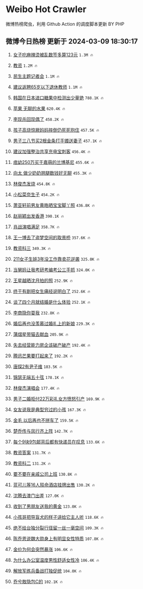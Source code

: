 # Weibo Hot Crawler 



微博热榜爬虫，利用 Github Action 的调度脚本更新 BY PHP 


## 微博今日热榜 更新于 2024-03-09 18:30:17 
1. [女子吃麻辣烫被乱数签多算123元](https://s.weibo.com/weibo?q=%23%E5%A5%B3%E5%AD%90%E5%90%83%E9%BA%BB%E8%BE%A3%E7%83%AB%E8%A2%AB%E4%B9%B1%E6%95%B0%E7%AD%BE%E5%A4%9A%E7%AE%97123%E5%85%83%23&t=31&band_rank=1&Refer=top) `1.3M 🔥` 

1. [教资](https://s.weibo.com/weibo?q=%E6%95%99%E8%B5%84&t=31&band_rank=2&Refer=top) `1.2M 🔥` 

1. [民生主题记者会](https://s.weibo.com/weibo?q=%23%E6%B0%91%E7%94%9F%E4%B8%BB%E9%A2%98%E8%AE%B0%E8%80%85%E4%BC%9A%23&t=31&band_rank=3&Refer=top) `1.1M 🔥` 

1. [建议返聘65岁以下退休教师](https://s.weibo.com/weibo?q=%23%E5%BB%BA%E8%AE%AE%E8%BF%94%E8%81%9865%E5%B2%81%E4%BB%A5%E4%B8%8B%E9%80%80%E4%BC%91%E6%95%99%E5%B8%88%23&t=31&band_rank=4&Refer=top) `1.1M 🔥` 

1. [韩国在日本进口糖果中检测出少量铯](https://s.weibo.com/weibo?q=%23%E9%9F%A9%E5%9B%BD%E5%9C%A8%E6%97%A5%E6%9C%AC%E8%BF%9B%E5%8F%A3%E7%B3%96%E6%9E%9C%E4%B8%AD%E6%A3%80%E6%B5%8B%E5%87%BA%E5%B0%91%E9%87%8F%E9%93%AF%23&t=31&band_rank=5&Refer=top) `788.1K 🔥` 

1. [苹果 无聊的水果](https://s.weibo.com/weibo?q=%E8%8B%B9%E6%9E%9C%20%E6%97%A0%E8%81%8A%E7%9A%84%E6%B0%B4%E6%9E%9C&t=31&band_rank=6&Refer=top) `620.4K 🔥` 

1. [李现杀回现偶了](https://s.weibo.com/weibo?q=%23%E6%9D%8E%E7%8E%B0%E6%9D%80%E5%9B%9E%E7%8E%B0%E5%81%B6%E4%BA%86%23&t=31&band_rank=7&Refer=top) `458.2K 🔥` 

1. [孩子高烧惊厥妈妈摔倒仍死死抱住](https://s.weibo.com/weibo?q=%23%E5%AD%A9%E5%AD%90%E9%AB%98%E7%83%A7%E6%83%8A%E5%8E%A5%E5%A6%88%E5%A6%88%E6%91%94%E5%80%92%E4%BB%8D%E6%AD%BB%E6%AD%BB%E6%8A%B1%E4%BD%8F%23&t=31&band_rank=8&Refer=top) `457.5K 🔥` 

1. [男子三八节买2根金条打手镯送妻子](https://s.weibo.com/weibo?q=%23%E7%94%B7%E5%AD%90%E4%B8%89%E5%85%AB%E8%8A%82%E4%B9%B02%E6%A0%B9%E9%87%91%E6%9D%A1%E6%89%93%E6%89%8B%E9%95%AF%E9%80%81%E5%A6%BB%E5%AD%90%23&t=31&band_rank=9&Refer=top) `457.1K 🔥` 

1. [建议加强整治共享充电宝刺客](https://s.weibo.com/weibo?q=%23%E5%BB%BA%E8%AE%AE%E5%8A%A0%E5%BC%BA%E6%95%B4%E6%B2%BB%E5%85%B1%E4%BA%AB%E5%85%85%E7%94%B5%E5%AE%9D%E5%88%BA%E5%AE%A2%23&t=31&band_rank=10&Refer=top) `456.4K 🔥` 

1. [痞幼250万买于嘉萌的兰博基尼](https://s.weibo.com/weibo?q=%23%E7%97%9E%E5%B9%BC250%E4%B8%87%E4%B9%B0%E4%BA%8E%E5%98%89%E8%90%8C%E7%9A%84%E5%85%B0%E5%8D%9A%E5%9F%BA%E5%B0%BC%23&t=31&band_rank=11&Refer=top) `455.6K 🔥` 

1. [向太 做少奶奶翘腿数钱好无聊](https://s.weibo.com/weibo?q=%E5%90%91%E5%A4%AA%20%E5%81%9A%E5%B0%91%E5%A5%B6%E5%A5%B6%E7%BF%98%E8%85%BF%E6%95%B0%E9%92%B1%E5%A5%BD%E6%97%A0%E8%81%8A&t=31&band_rank=12&Refer=top) `455.3K 🔥` 

1. [林俊杰发烧](https://s.weibo.com/weibo?q=%23%E6%9E%97%E4%BF%8A%E6%9D%B0%E5%8F%91%E7%83%A7%23&t=31&band_rank=13&Refer=top) `454.8K 🔥` 

1. [小松菜奈生子](https://s.weibo.com/weibo?q=%23%E5%B0%8F%E6%9D%BE%E8%8F%9C%E5%A5%88%E7%94%9F%E5%AD%90%23&t=31&band_rank=14&Refer=top) `454.2K 🔥` 

1. [萧亚轩前男友黄皓晒宝宝脚丫照](https://s.weibo.com/weibo?q=%23%E8%90%A7%E4%BA%9A%E8%BD%A9%E5%89%8D%E7%94%B7%E5%8F%8B%E9%BB%84%E7%9A%93%E6%99%92%E5%AE%9D%E5%AE%9D%E8%84%9A%E4%B8%AB%E7%85%A7%23&t=31&band_rank=15&Refer=top) `436.8K 🔥` 

1. [赵丽颖出发香港](https://s.weibo.com/weibo?q=%23%E8%B5%B5%E4%B8%BD%E9%A2%96%E5%87%BA%E5%8F%91%E9%A6%99%E6%B8%AF%23&t=31&band_rank=16&Refer=top) `390.1K 🔥` 

1. [肖战演唱满足](https://s.weibo.com/weibo?q=%23%E8%82%96%E6%88%98%E6%BC%94%E5%94%B1%E6%BB%A1%E8%B6%B3%23&t=31&band_rank=17&Refer=top) `358.7K 🔥` 

1. [王一博去了盗梦空间的取景桥](https://s.weibo.com/weibo?q=%23%E7%8E%8B%E4%B8%80%E5%8D%9A%E5%8E%BB%E4%BA%86%E7%9B%97%E6%A2%A6%E7%A9%BA%E9%97%B4%E7%9A%84%E5%8F%96%E6%99%AF%E6%A1%A5%23&t=31&band_rank=18&Refer=top) `357.6K 🔥` 

1. [教资科三](https://s.weibo.com/weibo?q=%E6%95%99%E8%B5%84%E7%A7%91%E4%B8%89&t=31&band_rank=19&Refer=top) `349.3K 🔥` 

1. [211女子生娃3年没工作靠卖花逆袭](https://s.weibo.com/weibo?q=%23211%E5%A5%B3%E5%AD%90%E7%94%9F%E5%A8%833%E5%B9%B4%E6%B2%A1%E5%B7%A5%E4%BD%9C%E9%9D%A0%E5%8D%96%E8%8A%B1%E9%80%86%E8%A2%AD%23&t=31&band_rank=20&Refer=top) `325.0K 🔥` 

1. [当舅妈让我考研考编考公三手抓](https://s.weibo.com/weibo?q=%23%E5%BD%93%E8%88%85%E5%A6%88%E8%AE%A9%E6%88%91%E8%80%83%E7%A0%94%E8%80%83%E7%BC%96%E8%80%83%E5%85%AC%E4%B8%89%E6%89%8B%E6%8A%93%23&t=31&band_rank=21&Refer=top) `324.0K 🔥` 

1. [王星越晒沈月拍的照](https://s.weibo.com/weibo?q=%23%E7%8E%8B%E6%98%9F%E8%B6%8A%E6%99%92%E6%B2%88%E6%9C%88%E6%8B%8D%E7%9A%84%E7%85%A7%23&t=31&band_rank=22&Refer=top) `252.9K 🔥` 

1. [终于有剧把女生痛经说明白了](https://s.weibo.com/weibo?q=%23%E7%BB%88%E4%BA%8E%E6%9C%89%E5%89%A7%E6%8A%8A%E5%A5%B3%E7%94%9F%E7%97%9B%E7%BB%8F%E8%AF%B4%E6%98%8E%E7%99%BD%E4%BA%86%23&t=31&band_rank=23&Refer=top) `252.6K 🔥` 

1. [谈了四个月就结婚是什么体验](https://s.weibo.com/weibo?q=%23%E8%B0%88%E4%BA%86%E5%9B%9B%E4%B8%AA%E6%9C%88%E5%B0%B1%E7%BB%93%E5%A9%9A%E6%98%AF%E4%BB%80%E4%B9%88%E4%BD%93%E9%AA%8C%23&t=31&band_rank=24&Refer=top) `252.1K 🔥` 

1. [李商隐你耍我](https://s.weibo.com/weibo?q=%E6%9D%8E%E5%95%86%E9%9A%90%E4%BD%A0%E8%80%8D%E6%88%91&t=31&band_rank=25&Refer=top) `232.8K 🔥` 

1. [婚后再也没羡慕过婚礼上的新娘](https://s.weibo.com/weibo?q=%E5%A9%9A%E5%90%8E%E5%86%8D%E4%B9%9F%E6%B2%A1%E7%BE%A1%E6%85%95%E8%BF%87%E5%A9%9A%E7%A4%BC%E4%B8%8A%E7%9A%84%E6%96%B0%E5%A8%98&t=31&band_rank=26&Refer=top) `229.3K 🔥` 

1. [蒲熠星带猫去献血](https://s.weibo.com/weibo?q=%E8%92%B2%E7%86%A0%E6%98%9F%E5%B8%A6%E7%8C%AB%E5%8E%BB%E7%8C%AE%E8%A1%80&t=31&band_rank=27&Refer=top) `205.9K 🔥` 

1. [失去经营能力房企该破产破产](https://s.weibo.com/weibo?q=%23%E5%A4%B1%E5%8E%BB%E7%BB%8F%E8%90%A5%E8%83%BD%E5%8A%9B%E6%88%BF%E4%BC%81%E8%AF%A5%E7%A0%B4%E4%BA%A7%E7%A0%B4%E4%BA%A7%23&t=31&band_rank=28&Refer=top) `192.4K 🔥` 

1. [腾讯芒果要打起来了](https://s.weibo.com/weibo?q=%23%E8%85%BE%E8%AE%AF%E8%8A%92%E6%9E%9C%E8%A6%81%E6%89%93%E8%B5%B7%E6%9D%A5%E4%BA%86%23&t=31&band_rank=29&Refer=top) `192.2K 🔥` 

1. [唐探2有尹子维](https://s.weibo.com/weibo?q=%23%E5%94%90%E6%8E%A22%E6%9C%89%E5%B0%B9%E5%AD%90%E7%BB%B4%23&t=31&band_rank=30&Refer=top) `183.5K 🔥` 

1. [锦瑟无端五十弦](https://s.weibo.com/weibo?q=%E9%94%A6%E7%91%9F%E6%97%A0%E7%AB%AF%E4%BA%94%E5%8D%81%E5%BC%A6&t=31&band_rank=31&Refer=top) `178.1K 🔥` 

1. [林俊杰演唱会](https://s.weibo.com/weibo?q=%E6%9E%97%E4%BF%8A%E6%9D%B0%E6%BC%94%E5%94%B1%E4%BC%9A&t=31&band_rank=32&Refer=top) `177.4K 🔥` 

1. [男子二婚拒付22万彩礼女方愤怒引产](https://s.weibo.com/weibo?q=%23%E7%94%B7%E5%AD%90%E4%BA%8C%E5%A9%9A%E6%8B%92%E4%BB%9822%E4%B8%87%E5%BD%A9%E7%A4%BC%E5%A5%B3%E6%96%B9%E6%84%A4%E6%80%92%E5%BC%95%E4%BA%A7%23&t=31&band_rank=33&Refer=top) `169.9K 🔥` 

1. [女友说我是典型穷过的小孩](https://s.weibo.com/weibo?q=%23%E5%A5%B3%E5%8F%8B%E8%AF%B4%E6%88%91%E6%98%AF%E5%85%B8%E5%9E%8B%E7%A9%B7%E8%BF%87%E7%9A%84%E5%B0%8F%E5%AD%A9%23&t=31&band_rank=34&Refer=top) `167.3K 🔥` 

1. [金毛 以后再也不拼车了](https://s.weibo.com/weibo?q=%E9%87%91%E6%AF%9B%20%E4%BB%A5%E5%90%8E%E5%86%8D%E4%B9%9F%E4%B8%8D%E6%8B%BC%E8%BD%A6%E4%BA%86&t=31&band_rank=35&Refer=top) `159.5K 🔥` 

1. [楚乔传与凤行齐上阵](https://s.weibo.com/weibo?q=%23%E6%A5%9A%E4%B9%94%E4%BC%A0%E4%B8%8E%E5%87%A4%E8%A1%8C%E9%BD%90%E4%B8%8A%E9%98%B5%23&t=31&band_rank=36&Refer=top) `142.7K 🔥` 

1. [每个9块9包邮背后都有快递员在叹息](https://s.weibo.com/weibo?q=%23%E6%AF%8F%E4%B8%AA9%E5%9D%979%E5%8C%85%E9%82%AE%E8%83%8C%E5%90%8E%E9%83%BD%E6%9C%89%E5%BF%AB%E9%80%92%E5%91%98%E5%9C%A8%E5%8F%B9%E6%81%AF%23&t=31&band_rank=37&Refer=top) `133.6K 🔥` 

1. [教资答案](https://s.weibo.com/weibo?q=%E6%95%99%E8%B5%84%E7%AD%94%E6%A1%88&t=31&band_rank=38&Refer=top) `131.7K 🔥` 

1. [教资科二](https://s.weibo.com/weibo?q=%E6%95%99%E8%B5%84%E7%A7%91%E4%BA%8C&t=31&band_rank=39&Refer=top) `131.2K 🔥` 

1. [要不要在亲戚公司上班](https://s.weibo.com/weibo?q=%23%E8%A6%81%E4%B8%8D%E8%A6%81%E5%9C%A8%E4%BA%B2%E6%88%9A%E5%85%AC%E5%8F%B8%E4%B8%8A%E7%8F%AD%23&t=31&band_rank=40&Refer=top) `130.8K 🔥` 

1. [蓝可儿等16人殒命酒店挂牌出售](https://s.weibo.com/weibo?q=%23%E8%93%9D%E5%8F%AF%E5%84%BF%E7%AD%8916%E4%BA%BA%E6%AE%92%E5%91%BD%E9%85%92%E5%BA%97%E6%8C%82%E7%89%8C%E5%87%BA%E5%94%AE%23&t=31&band_rank=41&Refer=top) `130.2K 🔥` 

1. [沈腾去澳门出差](https://s.weibo.com/weibo?q=%23%E6%B2%88%E8%85%BE%E5%8E%BB%E6%BE%B3%E9%97%A8%E5%87%BA%E5%B7%AE%23&t=31&band_rank=42&Refer=top) `127.0K 🔥` 

1. [收到了男朋友送我的黄金](https://s.weibo.com/weibo?q=%23%E6%94%B6%E5%88%B0%E4%BA%86%E7%94%B7%E6%9C%8B%E5%8F%8B%E9%80%81%E6%88%91%E7%9A%84%E9%BB%84%E9%87%91%23&t=31&band_rank=43&Refer=top) `123.0K 🔥` 

1. [小孩哥把导盲犬的样子讲给它主人听](https://s.weibo.com/weibo?q=%23%E5%B0%8F%E5%AD%A9%E5%93%A5%E6%8A%8A%E5%AF%BC%E7%9B%B2%E7%8A%AC%E7%9A%84%E6%A0%B7%E5%AD%90%E8%AE%B2%E7%BB%99%E5%AE%83%E4%B8%BB%E4%BA%BA%E5%90%AC%23&t=31&band_rank=44&Refer=top) `118.6K 🔥` 

1. [绝不给台独分裂行径留一丝一毫空间](https://s.weibo.com/weibo?q=%23%E7%BB%9D%E4%B8%8D%E7%BB%99%E5%8F%B0%E7%8B%AC%E5%88%86%E8%A3%82%E8%A1%8C%E5%BE%84%E7%95%99%E4%B8%80%E4%B8%9D%E4%B8%80%E6%AF%AB%E7%A9%BA%E9%97%B4%23&t=31&band_rank=45&Refer=top) `109.3K 🔥` 

1. [陈乔恩说魏大勋身上有明显女性特质](https://s.weibo.com/weibo?q=%23%E9%99%88%E4%B9%94%E6%81%A9%E8%AF%B4%E9%AD%8F%E5%A4%A7%E5%8B%8B%E8%BA%AB%E4%B8%8A%E6%9C%89%E6%98%8E%E6%98%BE%E5%A5%B3%E6%80%A7%E7%89%B9%E8%B4%A8%23&t=31&band_rank=46&Refer=top) `107.8K 🔥` 

1. [金价为何会突然暴涨](https://s.weibo.com/weibo?q=%23%E9%87%91%E4%BB%B7%E4%B8%BA%E4%BD%95%E4%BC%9A%E7%AA%81%E7%84%B6%E6%9A%B4%E6%B6%A8%23&t=31&band_rank=47&Refer=top) `106.6K 🔥` 

1. [为什么办公室温度男性舒适女性冷](https://s.weibo.com/weibo?q=%23%E4%B8%BA%E4%BB%80%E4%B9%88%E5%8A%9E%E5%85%AC%E5%AE%A4%E6%B8%A9%E5%BA%A6%E7%94%B7%E6%80%A7%E8%88%92%E9%80%82%E5%A5%B3%E6%80%A7%E5%86%B7%23&t=31&band_rank=48&Refer=top) `106.4K 🔥` 

1. [解放军练兵备战打独促统](https://s.weibo.com/weibo?q=%23%E8%A7%A3%E6%94%BE%E5%86%9B%E7%BB%83%E5%85%B5%E5%A4%87%E6%88%98%E6%89%93%E7%8B%AC%E4%BF%83%E7%BB%9F%23&t=31&band_rank=49&Refer=top) `104.0K 🔥` 

1. [乔兮敖隐包C的](https://s.weibo.com/weibo?q=%23%E4%B9%94%E5%85%AE%E6%95%96%E9%9A%90%E5%8C%85C%E7%9A%84%23&t=31&band_rank=50&Refer=top) `102.1K 🔥` 

